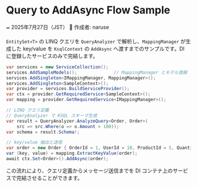 # Query to AddAsync Flow Sample

🗕 2025年7月27日（JST）
🧐 作成者: naruse

`EntitySet<T>` の LINQ クエリを `QueryAnalyzer` で解析し、`MappingManager` が生成した key/value を `KsqlContext` の `AddAsync` へ渡すまでのサンプルです。DI に登録したサービスのみで完結します。

```csharp
var services = new ServiceCollection();
services.AddSampleModels();              // MappingManager とモデル登録
services.AddSingleton<IMappingManager, MappingManager>();
services.AddSingleton<SampleContext>();
var provider = services.BuildServiceProvider();
var ctx = provider.GetRequiredService<SampleContext>();
var mapping = provider.GetRequiredService<IMappingManager>();

// LINQ クエリ定義
// QueryAnalyzer で KSQL スキーマ生成
var result = QueryAnalyzer.AnalyzeQuery<Order, Order>(
    src => src.Where(o => o.Amount > 100));
var schema = result.Schema!;

// key/value 抽出と送信
var order = new Order { OrderId = 1, UserId = 10, ProductId = 5, Quantity = 2 };
var (key, value) = mapping.ExtractKeyValue(order);
await ctx.Set<Order>().AddAsync(order);
```

この流れにより、クエリ定義からメッセージ送信までを DI コンテナ上のサービスで完結させることができます。
